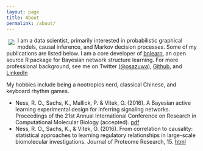 ```yaml
---
layout: page
title: About
permalink: /about/
---
```


<img id="profilePic" src="https://robertness.github.io/assets/images/profile.png" align="left" style="padding:5px;">  I am a data scientist, primarily interested in probabilistic graphical models, causal inference, and Markov decision processes. Some of my publications are listed below.  I am a core developer of [bnlearn](www.bnlearn.com), an open source R package for Bayesian network structure learning.  For more professional background, see me on Twitter ([@osazuwa](https://twitter.com/osazuwa)), [Github](https://github.com/robertness), and [LinkedIn](https://www.linkedin.com/in/osazuwa)

My hobbies include being a nootropics nerd, classical Chinese, and keyboard rhythm games.  

* Ness, R. O., Sachs, K., Mallick, P. & Vitek, O. (2016). A Bayesian active learning experimental design for inferring signaling networks.  Proceedings of the 21st Annual International Conference on Research in Computational Molecular Biology (accepted). [pdf](https://robertness.github.io/assets/manuscripts/bayes_active_learning.pdf)
* Ness, R. O., Sachs, K., & Vitek, O. (2016). From correlation to causality: statistical approaches to learning regulatory relationships in large-scale biomolecular investigations. Journal of Proteome Research, 15. [html](http://pubs.acs.org/doi/abs/10.1021/acs.jproteome.5b00911) 